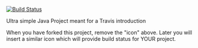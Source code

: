 [![Build Status](https://travis-ci.org/LordBoxers/TravisTest2.svg?branch=master)](https://travis-ci.org/LordBoxers/TravisTest2)

Ultra simple Java Project meant for a Travis introduction

When you have forked this project, remove the "icon" above. Later you will insert a similar icon which will provide build status for YOUR project.

